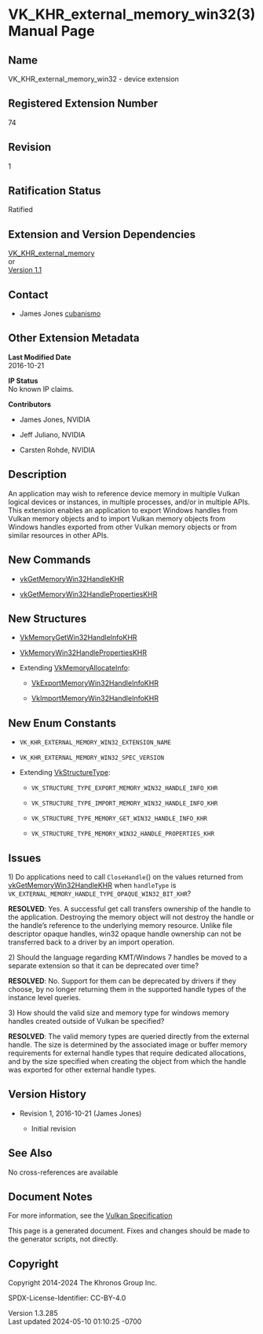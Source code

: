 # VK_KHR_external_memory_win32(3) Manual Page

## Name

VK_KHR_external_memory_win32 - device extension



## <a href="#_registered_extension_number" class="anchor"></a>Registered Extension Number

74

## <a href="#_revision" class="anchor"></a>Revision

1

## <a href="#_ratification_status" class="anchor"></a>Ratification Status

Ratified

## <a href="#_extension_and_version_dependencies" class="anchor"></a>Extension and Version Dependencies

[VK_KHR_external_memory](https://registry.khronos.org/vulkan/specs/1.3-extensions/man/html/VK_KHR_external_memory.html)  
or  
[Version 1.1](#versions-1.1)  

## <a href="#_contact" class="anchor"></a>Contact

- James Jones <a
  href="https://github.com/KhronosGroup/Vulkan-Docs/issues/new?body=%5BVK_KHR_external_memory_win32%5D%20@cubanismo%0A*Here%20describe%20the%20issue%20or%20question%20you%20have%20about%20the%20VK_KHR_external_memory_win32%20extension*"
  target="_blank" rel="nofollow noopener"><em></em>cubanismo</a>

## <a href="#_other_extension_metadata" class="anchor"></a>Other Extension Metadata

**Last Modified Date**  
2016-10-21

**IP Status**  
No known IP claims.

**Contributors**  
- James Jones, NVIDIA

- Jeff Juliano, NVIDIA

- Carsten Rohde, NVIDIA

## <a href="#_description" class="anchor"></a>Description

An application may wish to reference device memory in multiple Vulkan
logical devices or instances, in multiple processes, and/or in multiple
APIs. This extension enables an application to export Windows handles
from Vulkan memory objects and to import Vulkan memory objects from
Windows handles exported from other Vulkan memory objects or from
similar resources in other APIs.

## <a href="#_new_commands" class="anchor"></a>New Commands

- [vkGetMemoryWin32HandleKHR](https://registry.khronos.org/vulkan/specs/1.3-extensions/man/html/vkGetMemoryWin32HandleKHR.html)

- [vkGetMemoryWin32HandlePropertiesKHR](https://registry.khronos.org/vulkan/specs/1.3-extensions/man/html/vkGetMemoryWin32HandlePropertiesKHR.html)

## <a href="#_new_structures" class="anchor"></a>New Structures

- [VkMemoryGetWin32HandleInfoKHR](https://registry.khronos.org/vulkan/specs/1.3-extensions/man/html/VkMemoryGetWin32HandleInfoKHR.html)

- [VkMemoryWin32HandlePropertiesKHR](https://registry.khronos.org/vulkan/specs/1.3-extensions/man/html/VkMemoryWin32HandlePropertiesKHR.html)

- Extending [VkMemoryAllocateInfo](https://registry.khronos.org/vulkan/specs/1.3-extensions/man/html/VkMemoryAllocateInfo.html):

  - [VkExportMemoryWin32HandleInfoKHR](https://registry.khronos.org/vulkan/specs/1.3-extensions/man/html/VkExportMemoryWin32HandleInfoKHR.html)

  - [VkImportMemoryWin32HandleInfoKHR](https://registry.khronos.org/vulkan/specs/1.3-extensions/man/html/VkImportMemoryWin32HandleInfoKHR.html)

## <a href="#_new_enum_constants" class="anchor"></a>New Enum Constants

- `VK_KHR_EXTERNAL_MEMORY_WIN32_EXTENSION_NAME`

- `VK_KHR_EXTERNAL_MEMORY_WIN32_SPEC_VERSION`

- Extending [VkStructureType](https://registry.khronos.org/vulkan/specs/1.3-extensions/man/html/VkStructureType.html):

  - `VK_STRUCTURE_TYPE_EXPORT_MEMORY_WIN32_HANDLE_INFO_KHR`

  - `VK_STRUCTURE_TYPE_IMPORT_MEMORY_WIN32_HANDLE_INFO_KHR`

  - `VK_STRUCTURE_TYPE_MEMORY_GET_WIN32_HANDLE_INFO_KHR`

  - `VK_STRUCTURE_TYPE_MEMORY_WIN32_HANDLE_PROPERTIES_KHR`

## <a href="#_issues" class="anchor"></a>Issues

1\) Do applications need to call `CloseHandle`() on the values returned
from [vkGetMemoryWin32HandleKHR](https://registry.khronos.org/vulkan/specs/1.3-extensions/man/html/vkGetMemoryWin32HandleKHR.html) when
`handleType` is `VK_EXTERNAL_MEMORY_HANDLE_TYPE_OPAQUE_WIN32_BIT_KHR`?

**RESOLVED**: Yes. A successful get call transfers ownership of the
handle to the application. Destroying the memory object will not destroy
the handle or the handle’s reference to the underlying memory resource.
Unlike file descriptor opaque handles, win32 opaque handle ownership can
not be transferred back to a driver by an import operation.

2\) Should the language regarding KMT/Windows 7 handles be moved to a
separate extension so that it can be deprecated over time?

**RESOLVED**: No. Support for them can be deprecated by drivers if they
choose, by no longer returning them in the supported handle types of the
instance level queries.

3\) How should the valid size and memory type for windows memory handles
created outside of Vulkan be specified?

**RESOLVED**: The valid memory types are queried directly from the
external handle. The size is determined by the associated image or
buffer memory requirements for external handle types that require
dedicated allocations, and by the size specified when creating the
object from which the handle was exported for other external handle
types.

## <a href="#_version_history" class="anchor"></a>Version History

- Revision 1, 2016-10-21 (James Jones)

  - Initial revision

## <a href="#_see_also" class="anchor"></a>See Also

No cross-references are available

## <a href="#_document_notes" class="anchor"></a>Document Notes

For more information, see the <a
href="https://registry.khronos.org/vulkan/specs/1.3-extensions/html/vkspec.html#VK_KHR_external_memory_win32"
target="_blank" rel="noopener">Vulkan Specification</a>

This page is a generated document. Fixes and changes should be made to
the generator scripts, not directly.

## <a href="#_copyright" class="anchor"></a>Copyright

Copyright 2014-2024 The Khronos Group Inc.

SPDX-License-Identifier: CC-BY-4.0

Version 1.3.285  
Last updated 2024-05-10 01:10:25 -0700
